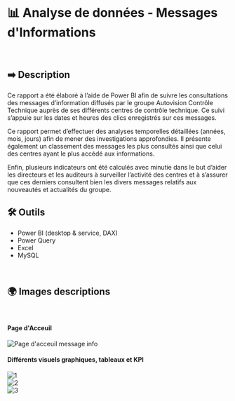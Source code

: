   # 📊 Analyse de données - Messages d'Informations
  <br>
  
  ## ➡️ Description 

  Ce rapport a été élaboré à l’aide de Power BI afin de suivre les consultations des messages d’information diffusés par le groupe Autovision Contrôle Technique auprès de ses différents centres de contrôle technique. Ce suivi s’appuie sur les dates et heures des clics enregistrés sur ces messages.

Ce rapport permet d’effectuer des analyses temporelles détaillées (années, mois, jours) afin de mener des investigations approfondies. Il présente également un classement des messages les plus consultés ainsi que celui des centres ayant le plus accédé aux informations.

Enfin, plusieurs indicateurs ont été calculés avec minutie dans le but d’aider les directeurs et les auditeurs à surveiller l’activité des centres et à s’assurer que ces derniers consultent bien les divers messages relatifs aux nouveautés et actualités du groupe.
<br>

  ## 🛠 Outils
  - Power BI (desktop & service, DAX)
  - Power Query
  - Excel
  - MySQL
<br>

  ## 🌍 Images descriptions
<br>

  #### Page d'Acceuil 
![Page d'acceuil message info](https://github.com/user-attachments/assets/4cdf9968-5bdb-4a37-8f2c-b497467dfc7d)
<br>
  #### Différents visuels graphiques, tableaux et KPI
![1](https://github.com/user-attachments/assets/2852dd06-bbe9-4b3e-81d8-386975567811)
<br>
![2](https://github.com/user-attachments/assets/2587af61-a1f6-4e70-891b-14acc2fbd2a6)
<br>
![3](https://github.com/user-attachments/assets/6055dd43-d659-44ec-acd0-03fa9662b080)
<br>
